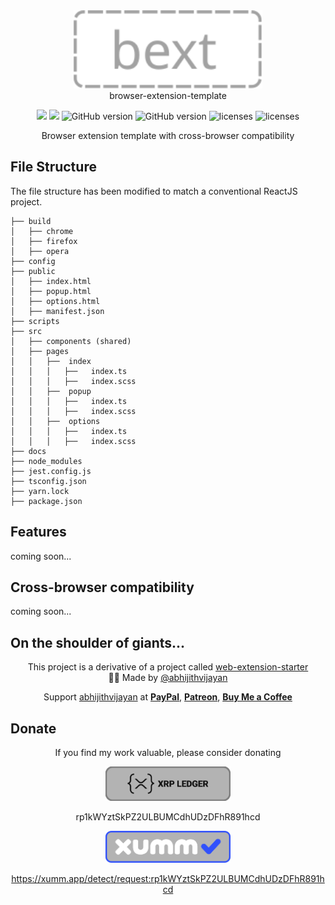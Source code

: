 <!-- Project Logo -->
<p id='tsconfig' align="center" style="text-align: center; margin:0px">
    <a href="">
        <img src='docs/_media/banner-nuetral.svg' style="height: 125px"> 
    </a>
</p>

<!-- Project Title -->
<p align="center" style="text-align: center; margin:0px">browser-extension-template</p>

<!-- Project Shields -->
<p align="center" style="text-align: center;">
    <a style="text-decoration:none" href="https://img.shields.io/npm/v/docsify-themeable.svg?style=flat-square">
        <img src="https://img.shields.io/npm/v/docsify-themeable.svg?style=flat-square">
    </a>
    <a style="text-decoration:none" href="https://img.shields.io/github/workflow/status/jhildenbiddle/docsify-themeable/Build/master?label=checks&style=flat-square">
        <img src="https://img.shields.io/github/workflow/status/jhildenbiddle/docsify-themeable/Build/master?label=checks&style=flat-square">
    </a>
    <a style="text-decoration:none" href="https://img.shields.io/codacy/grade/39220ba530f24dfc9443b47f2efea5c9?style=flat-square">
        <img src="https://img.shields.io/codacy/grade/39220ba530f24dfc9443b47f2efea5c9?style=flat-square" alt="GitHub version" height="20">
    </a>
    <a style="text-decoration:none" href="https://img.shields.io/visual-studio-marketplace/v/gateway-wallet?style=flat-square">
        <img src="https://img.shields.io/visual-studio-marketplace/v/gateway-wallet?style=flat-square" alt="GitHub version" height="20">
    </a>
    <a style="text-decoration:none" href="https://img.shields.io/badge/License-MIT-yellow.svg?style=flat-square">
        <img src="https://img.shields.io/badge/License-MIT-yellow.svg?style=flat-square" alt="licenses" height="20">
    </a>
    <a style="text-decoration:none" href="https://img.shields.io/twitter/url?style=social&url=https%3A%2F%2Ftwitter.com%2Finterc0der">
        <img src="https://img.shields.io/twitter/url?style=social&url=https%3A%2F%2Ftwitter.com%2Finterc0der" alt="licenses" height="20">
    </a>
</p>

<p align="center" style="text-align:center; margin:0px">
Browser extension template with cross-browser compatibility
</p>

## File Structure

The file structure has been modified to match a conventional ReactJS project.

```
├── build
│   ├── chrome
│   ├── firefox
│   ├── opera
├── config
├── public
│   ├── index.html
│   ├── popup.html
│   ├── options.html
│   ├── manifest.json
├── scripts
├── src
│   ├── components (shared)
│   ├── pages
│   │   ├──  index
│   │   │   ├──   index.ts
│   │   │   ├──   index.scss
│   │   ├──  popup
│   │   │   ├──   index.ts
│   │   │   ├──   index.scss
│   │   ├──  options
│   │   │   ├──   index.ts
│   │   │   ├──   index.scss
├── docs
├── node_modules
├── jest.config.js
├── tsconfig.json
├── yarn.lock
├── package.json
```

## Features

coming soon...

## Cross-browser compatibility

coming soon...

## On the shoulder of giants...

<p align="center">
  <div align="center">
This project is a derivative of a project called <a href="https://github.com/abhijithvijayan/web-extension-starter">web-extension-starter</a></div>
<div align="center">🙋‍♂️ Made by <a href="https://github.com/abhijithvijayan">@abhijithvijayan</a></div>
</p>
<p align="center">
  Support <a href="https://github.com/abhijithvijayan">abhijithvijayan</a> at 
  <a href="https://www.paypal.me/iamabhijithvijayan" target='_blank'><b>PayPal</b></a>,
  <a href="https://www.patreon.com/abhijithvijayan" target='_blank'><b>Patreon</b></a>,
  <a href="https://www.buymeacoffee.com/abhijithvijayan" target='_blank'><b>Buy Me a Coffee</b></a>
</p>

## Donate

<p align="center">If you find my work valuable, please consider donating</p>

<div align="center">
    <a href="https://bithomp.com/explorer/rp1kWYztSkPZ2ULBUMCdhUDzDFhR891hcd">
        <img src='docs/_media/xrpl-github-button.svg' style="width: 200px" width="200"> 
    </a>

rp1kWYztSkPZ2ULBUMCdhUDzDFhR891hcd

<div>

<div align="center">
    <a href="https://xumm.app/detect/request:rp1kWYztSkPZ2ULBUMCdhUDzDFhR891hcd">
        <img src='docs/_media/xumm-github-button.svg' style="width: 200px" width="200"> 
    </a>

https://xumm.app/detect/request:rp1kWYztSkPZ2ULBUMCdhUDzDFhR891hcd

<div>

